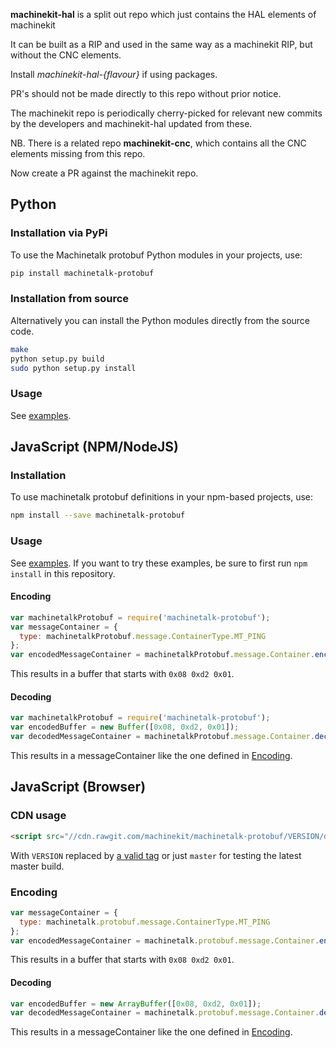 __machinekit-hal__ is a split out repo which just contains the HAL elements of machinekit

It can be built as a RIP and used in the same way as a machinekit RIP, but without the CNC elements.

Install _machinekit-hal-{flavour}_  if using packages.

PR's should not be made directly to this repo without prior notice.

The machinekit repo is periodically cherry-picked for relevant new commits by the developers
and machinekit-hal updated from these.

NB. There is a related repo __machinekit-cnc__, which contains all the CNC elements missing from this repo.

Now create a PR against the machinekit repo.

## Python

### Installation via PyPi
To use the Machinetalk protobuf Python modules in your projects, use:

```sh
pip install machinetalk-protobuf
```

### Installation from source
Alternatively you can install the Python modules directly from the source code.

```sh
make
python setup.py build
sudo python setup.py install
```

### Usage
See [examples](python/examples). 

## JavaScript (NPM/NodeJS)

### Installation

To use machinetalk protobuf definitions in your npm-based projects, use:

```sh
npm install --save machinetalk-protobuf
```

### Usage

See [examples](js/examples). If you want to try these examples, be sure to first run `npm install` in this repository.

#### Encoding

```js
var machinetalkProtobuf = require('machinetalk-protobuf');
var messageContainer = {
  type: machinetalkProtobuf.message.ContainerType.MT_PING
};
var encodedMessageContainer = machinetalkProtobuf.message.Container.encode(messageContainer);
```
This results in a buffer that starts with `0x08 0xd2 0x01`.

#### Decoding

```js
var machinetalkProtobuf = require('machinetalk-protobuf');
var encodedBuffer = new Buffer([0x08, 0xd2, 0x01]);
var decodedMessageContainer = machinetalkProtobuf.message.Container.decode(encodedBuffer);
```
This results in a messageContainer like the one defined in [Encoding](#Encoding).

## JavaScript (Browser)

### CDN usage
```html
<script src="//cdn.rawgit.com/machinekit/machinetalk-protobuf/VERSION/dist/machinetalk-protobuf.js"></script>
```
With `VERSION` replaced by [a valid tag](https://github.com/machinekit/machinetalk-protobuf/releases) or just `master` for testing
the latest master build.

### Encoding

```js
var messageContainer = {
  type: machinetalk.protobuf.message.ContainerType.MT_PING
};
var encodedMessageContainer = machinetalk.protobuf.message.Container.encode(messageContainer);
```
This results in a buffer that starts with `0x08 0xd2 0x01`.

#### Decoding

```js
var encodedBuffer = new ArrayBuffer([0x08, 0xd2, 0x01]);
var decodedMessageContainer = machinetalk.protobuf.message.Container.decode(encodedBuffer);
```
This results in a messageContainer like the one defined in [Encoding](#Encoding).

